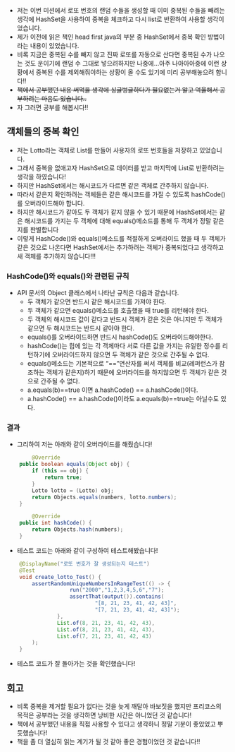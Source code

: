 - 저는 이번 미션에서 로또 번호의 랜덤 수들을 생성할 때 이미 중복된 수들을 빼려는 생각에 HashSet을 사용하여 중복을 체크하고 다시 list로 반환하여 사용할 생각이었습니다.
- 제가 이전에 읽은 책인 head first java의 부분 중 HashSet에서 중복 확인 방법이라는 내용이 있었습니다.
- 비록 지금은 중복된 수를 빼지 않고 진짜 로또를 자동으로 산다면 중복된 수가 나오는 것도 운이기에 랜덤 수 그대로 넣으려하지만 나중에…아주 나아아아중에 이런 상황에서 중복된 수를 제외해줘야하는 상황이 올 수도 있기에 미리 공부해놓으려 합니다!!
- ~~책에서 공부했던 내용 써먹을 생각에 싱글벙글하다가 필요없는거 알고 억울해서 공부하려는 마음도 있습니다..~~
- 자 그러면 공부를 해봅시다!!

## 객체들의 중복 확인

- 저는 Lotto라는 객체로 List를 만들어 사용자의 로또 번호들을 저장하고 있었습니다.
- 그래서 중복을 없애고자 HashSet으로 데이터를 받고 마지막에 List로 반환하려는 생각을 하였습니다!
- 하지만 HashSet에서는 해시코드가 다르면 같은 객체로 간주하지 않습니다.
- 따라서 같은지 확인하려는 객체들은 같은 해시코드를 가질 수 있도록 hashCode()를 오버라이드해야 합니다.
- 하지만 해시코드가 같아도 두 객체가 같지 않을 수 있기 때문에 HashSet에서는 같은 해시코드를 가지는 두 객체에 대해 equals()메소드를 통해 두 객체가 정말 같은지를 판별합니다
- 이렇게 HashCode()와 equals()메소드를 적절하게 오버라이드 했을 때 두 객체가 같은 것으로 나온다면 HashSet에서는 추가하려는 객체가 중복되었다고 생각하고 새 객체를 추가하지 않습니다!!!

### HashCode()와 equals()와 관련된 규칙

- API 문서의 Object 클래스에서 나타난 규칙은 다음과 같습니다.
    - 두 객체가 같으면 반드시 같은 해시코드를 가져야 한다.
    - 두 객체가 같으면 equals()메소드를 호출했을 때 true를 리턴해야 한다.
    - 두 객체의 해시코드 값이 같다고 반드시 객체가 같은 것은 아니지만 두 객체가 같으면 두 해시코드는 반드시 같아야 한다.
    - equals()를 오버라이드하면 반드시 hashCode()도 오버라이드해야한다.
    - hashCode()는 힙에 있는 각 객체마다 서로 다른 값을 가지는 유일한 정수를 리턴하기에 오버라이드하지 않으면 두 객체가 같은 것으로 간주될 수 없다.
    - equals()메소드는 기본적으로 “==”연산자를 써서 객체를 비교(레퍼런스가 참조하는 객체가 같은지)하기 때문에 오버라이드를 하지않으면 두 객체가 같은 것으로 간주될 수 없다.
    - a.equals(b)==true 이면 a.hashCode() == a.hashCode()이다.
    - a.hashCode() == a.hashCode()이라도 a.equals(b)==true는 아닐수도 있다.

### 결과

- 그리하여 저는 아래와 같이 오버라이드를 해줬습니다!

```java
		@Override
    public boolean equals(Object obj) {
        if (this == obj) {
            return true;
        }
        Lotto lotto = (Lotto) obj;
        return Objects.equals(numbers, lotto.numbers);
    }

		@Override
    public int hashCode() {
        return Objects.hash(numbers);
    }
```

- 테스트 코드는 아래와 같이 구성하여 테스트해봤습니다!

```java
  	@DisplayName("로또 번호가 잘 생성되는지 테스트")
    @Test
    void create_lotto_Test() {
        assertRandomUniqueNumbersInRangeTest(() -> {
                    run("2000","1,2,3,4,5,6","7");
                    assertThat(output()).contains(
                            "[8, 21, 23, 41, 42, 43]",
                            "[7, 21, 23, 41, 42, 43]");
                },
                List.of(8, 21, 23, 41, 42, 43),
                List.of(8, 21, 23, 41, 42, 43),
                List.of(7, 21, 23, 41, 42, 43)
        );
    }
```

- 테스트 코드가 잘 돌아가는 것을 확인했습니다!

## 회고

- 비록 중복을 제거할 필요가 없다는 것을 늦게 깨달아 바보짓을 했지만 프리코스의 목적은 공부라는 것을 생각하면 낭비한 시간은 아니었던 것 같습니다!
- 책에서 공부했던 내용을 직접 사용할 수 있다고 생각하니 정말 기분이 좋았었고 뿌듯했습니다!
- 책을 좀 더 열심히 읽는 계기가 될 것 같아 좋은 경험이었던 것 같습니다!!
